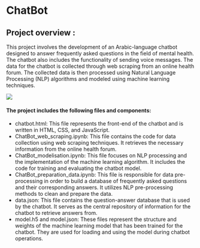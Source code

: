 # ChatBot

## Project overview : 

This project involves the development of an Arabic-language chatbot designed to answer frequently asked questions in the field of mental health. The chatbot also includes the functionality of sending voice messages.
The data for the chatbot is collected through web scraping from an online health forum. The collected data is then processed using Natural Language Processing (NLP) algorithms and modeled using machine learning techniques.

<img src="https://scontent.ftun15-1.fna.fbcdn.net/v/t1.15752-9/358579785_587424303582405_1255406463708997442_n.png?_nc_cat=110&ccb=1-7&_nc_sid=ae9488&_nc_ohc=hNPQK7Wa2LIAX-TaT32&_nc_ht=scontent.ftun15-1.fna&oh=03_AdTIykqhcVHQCjM_ABx_IijVTXKolqTDMw0oGIQEVqmWbA&oe=64CE4C04">

#### The project includes the following files and components:

* chatbot.html: This file represents the front-end of the chatbot and is written in HTML, CSS, and JavaScript.
* ChatBot_web_scraping.ipynb: This file contains the code for data collection using web scraping techniques. It retrieves the necessary information from the online health forum.
* ChatBot_modelisation.ipynb: This file focuses on NLP processing and the implementation of the machine learning algorithm. It includes the code for training and evaluating the chatbot model.
* ChatBot_preparation_data.ipynb: This file is responsible for data pre-processing in order to build a database of frequently asked questions and their corresponding answers. It utilizes NLP pre-processing methods to clean and prepare the data.
* data.json: This file contains the question-answer database that is used by the chatbot. It serves as the central repository of information for the chatbot to retrieve answers from.
* model.h5 and model.json: These files represent the structure and weights of the machine learning model that has been trained for the chatbot. They are used for loading and using the model during chatbot operations.

